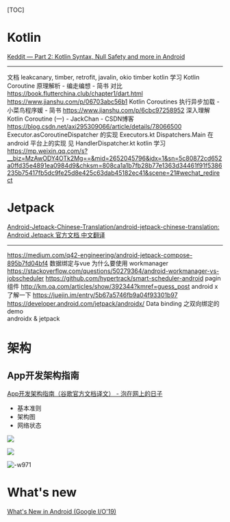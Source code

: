 [TOC]

# Kotlin

[Keddit — Part 2: Kotlin Syntax, Null Safety and more in Android](https://android.jlelse.eu/learn-kotlin-while-developing-an-android-app-part-2-e53317ffcbe9)

---


文档 leakcanary, timber, retrofit, javalin, okio
timber kotlin 学习
Kotlin Coroutine 原理解析 - 编走编想 - 简书   对比 https://book.flutterchina.club/chapter1/dart.html
https://www.jianshu.com/p/06703abc56b1 
Kotlin Coroutines 执行异步加载 - 小菜鸟程序媛 - 简书
https://www.jianshu.com/p/6cbc97258952 
深入理解 Kotlin Coroutine (一) - JackChan - CSDN博客
https://blog.csdn.net/axi295309066/article/details/78066500 
Executor.asCoroutineDispatcher 的实现
Executors.kt
Dispatchers.Main 在 android 平台上的实现
见 HandlerDispatcher.kt
kotlin 学习
https://mp.weixin.qq.com/s?__biz=MzAwODY4OTk2Mg==&mid=2652045796&idx=1&sn=5c80872cd652a0ffd35e4891ea0984d9&chksm=808ca1a1b7fb28b77e1363d34461f91f5386235b75417fb5dc9fe25d8e425c63dab45182ec41&scene=21#wechat_redirect 
# Jetpack

[Android-Jetpack-Chinese-Translation/android-jetpack-chinese-translation: Android Jetpack 官方文档 中文翻译](https://github.com/Android-Jetpack-Chinese-Translation/android-jetpack-chinese-translation)

---

https://medium.com/q42-engineering/android-jetpack-compose-895b7fd04bf4
数据绑定与vue
为什么要使用 workmanager
https://stackoverflow.com/questions/50279364/android-workmanager-vs-jobscheduler  https://github.com/hypertrack/smart-scheduler-android
pagin 组件   http://km.oa.com/articles/show/392344?kmref=guess_post   android x 了解一下   https://juejin.im/entry/5b67a5746fb9a04f93301b97  https://developer.android.com/jetpack/androidx/  Data binding 之双向绑定的demo    
androidx & jetpack

# 架构

## App开发架构指南

[App开发架构指南（谷歌官方文档译文） - 泡在网上的日子](http://www.jcodecraeer.com/a/anzhuokaifa/androidkaifa/2017/0523/7963.html)

+ 基本准则
+ 架构图
+ 网络状态

![](media/15746517919054.jpg)


![](media/15746517466342.jpg)


![-w971](media/15746516982229.jpg)

# What's new

[What's New in Android (Google I/O'19)](https://youtu.be/td3Kd7fOROw)